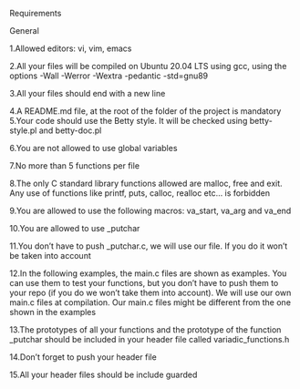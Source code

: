 Requirements

General

1.Allowed editors: vi, vim, emacs

2.All your files will be compiled on Ubuntu 20.04 LTS using gcc, using the options -Wall -Werror -Wextra -pedantic -std=gnu89

3.All your files should end with a new line

4.A README.md file, at the root of the folder of the project is mandatory
5.Your code should use the Betty style. It will be checked using betty-style.pl and betty-doc.pl

6.You are not allowed to use global variables

7.No more than 5 functions per file

8.The only C standard library functions allowed are malloc, free and exit. Any use of functions like printf, puts, calloc, realloc etc… is forbidden

9.You are allowed to use the following macros: va_start, va_arg and va_end

10.You are allowed to use _putchar

11.You don’t have to push _putchar.c, we will use our file. If you do it won’t be taken into account

12.In the following examples, the main.c files are shown as examples. You can use them to test your functions, but you don’t have to push them to your repo (if you do we won’t take them into account). We will use our own main.c files at compilation. Our main.c files might be different from the one shown in the examples

13.The prototypes of all your functions and the prototype of the function _putchar should be included in your header file called variadic_functions.h

14.Don’t forget to push your header file

15.All your header files should be include guarded
